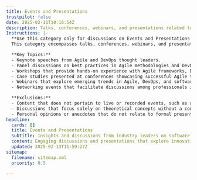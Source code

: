 ```yaml
---
title: Events and Presentations
trustpilot: false
date: 2025-02-11T10:16:54Z
description: Talks, conferences, webinars, and presentations related to Agile, DevOps, and software engineering.
Instructions: |-
  **Use this category only for discussions on Events and Presentations.**  
  This category encompasses talks, conferences, webinars, and presentations that focus on Agile, DevOps, and software engineering. The purpose is to share insights, experiences, and knowledge from industry experts and practitioners, fostering a community of learning and collaboration.

  **Key Topics:**
  - Keynote speeches from Agile and DevOps thought leaders.
  - Panel discussions on best practices in Agile methodologies and DevOps practices.
  - Workshops that provide hands-on experience with Agile frameworks, DevOps tools, and techniques.
  - Case studies presented at conferences showcasing successful Agile transformations or DevOps implementations.
  - Webinars that explore emerging trends in Agile, DevOps, and software engineering.
  - Networking events that facilitate discussions among professionals in the Agile and DevOps communities.

  **Exclusions:**
  - Content that does not pertain to live or recorded events, such as articles or blog posts that do not reference specific presentations or talks.
  - Discussions that focus solely on theoretical concepts without a connection to actual events or presentations.
  - Personal opinions or anecdotes that do not relate to formal presentations or structured learning experiences.
headline:
  cards: []
  title: Events and Presentations
  subtitle: Insights and discussions from industry leaders on software practices, methodologies, and frameworks for effective team collaboration and delivery.
  content: Engaging discussions and presentations that explore innovative methodologies and frameworks for optimising team performance and delivery. Topics include workflow visualisation, iterative development, continuous improvement, and evidence-based decision-making, drawing insights from industry thought leaders and real-world applications.
  updated: 2025-02-13T11:59:27Z
sitemap:
  filename: sitemap.xml
  priority: 0.5

---
```


